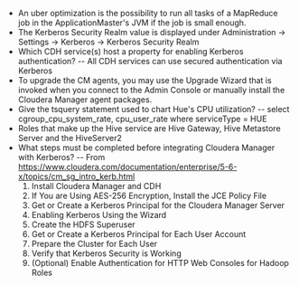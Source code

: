 * An uber optimization is the possibility to run all tasks of a MapReduce job in the ApplicationMaster's JVM if the job is small enough.
* The Kerberos Security Realm value is displayed under Administration -> Settings -> Kerberos -> Kerberos Security Realm
* Which CDH service(s) host a property for enabling Kerberos authentication?
-- All CDH services can use secured authentication via Kerberos
* To upgrade the CM agents, you may use the Upgrade Wizard that is invoked when you connect to the Admin Console or manually install the Cloudera Manager agent packages.
* Give the tsquery statement used to chart Hue's CPU utilization?
-- select cgroup_cpu_system_rate, cpu_user_rate where serviceType = HUE
* Roles that make up the Hive service are Hive Gateway, Hive Metastore Server and the HiveServer2
* What steps must be completed before integrating Cloudera Manager with Kerberos?
-- From https://www.cloudera.com/documentation/enterprise/5-6-x/topics/cm_sg_intro_kerb.html
  1. Install Cloudera Manager and CDH
  2. If You are Using AES-256 Encryption, Install the JCE Policy File
  3. Get or Create a Kerberos Principal for the Cloudera Manager Server
  4. Enabling Kerberos Using the Wizard
  5. Create the HDFS Superuser
  6. Get or Create a Kerberos Principal for Each User Account
  7. Prepare the Cluster for Each User
  8. Verify that Kerberos Security is Working
  9. (Optional) Enable Authentication for HTTP Web Consoles for Hadoop Roles
 
